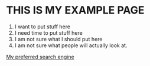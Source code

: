 # THIS IS MY EXAMPLE PAGE

1. I want to put stuff here
2. I need time to put stuff here
3. I am not sure what I should put here
4. I am not sure what people will actually look at.

[My preferred search engine](https://www.bing.com)
